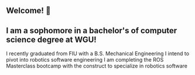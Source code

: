 ## Welcome! 👋

## I am a sophomore in a bachelor's of computer science degree at WGU!

I recently graduated from FIU with a B.S. Mechanical Engineering
I intend to pivot into robotics software engineering
I am completing the ROS Masterclass bootcamp with the construct to specialize in robotics software

<!--
**Edrop7/Edrop7** is a ✨ _special_ ✨ repository because its `README.md` (this file) appears on your GitHub profile.

Here are some ideas to get you started:

- 🔭 I’m currently working on ...
- 🌱 I’m currently learning ...
- 👯 I’m looking to collaborate on ...
- 🤔 I’m looking for help with ...
- 💬 Ask me about ...
- 📫 How to reach me: ...
- 😄 Pronouns: ...
- ⚡ Fun fact: ...
-->
